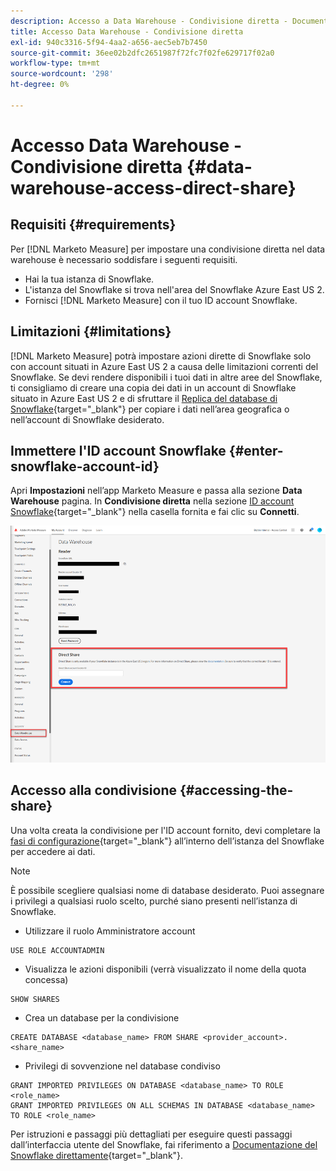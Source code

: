 ```yaml
---
description: Accesso a Data Warehouse - Condivisione diretta - Documentazione del prodotto
title: Accesso Data Warehouse - Condivisione diretta
exl-id: 940c3316-5f94-4aa2-a656-aec5eb7b7450
source-git-commit: 36ee02b2dfc2651987f72fc7f02fe629717f02a0
workflow-type: tm+mt
source-wordcount: '298'
ht-degree: 0%

---
```


# Accesso Data Warehouse - Condivisione diretta {#data-warehouse-access-direct-share}

## Requisiti {#requirements}

Per [!DNL Marketo Measure] per impostare una condivisione diretta nel data warehouse è necessario soddisfare i seguenti requisiti.

* Hai la tua istanza di Snowflake.
* L&#39;istanza del Snowflake si trova nell&#39;area del Snowflake Azure East US 2.
* Fornisci [!DNL Marketo Measure] con il tuo ID account Snowflake.

## Limitazioni {#limitations}

[!DNL Marketo Measure] potrà impostare azioni dirette di Snowflake solo con account situati in Azure East US 2 a causa delle limitazioni correnti del Snowflake. Se devi rendere disponibili i tuoi dati in altre aree del Snowflake, ti consigliamo di creare una copia dei dati in un account di Snowflake situato in Azure East US 2 e di sfruttare il [Replica del database di Snowflake](https://docs.snowflake.com/en/user-guide/database-replication-intro.html){target="_blank"} per copiare i dati nell’area geografica o nell’account di Snowflake desiderato.

## Immettere l&#39;ID account Snowflake {#enter-snowflake-account-id}

Apri **Impostazioni** nell’app Marketo Measure e passa alla sezione **Data Warehouse** pagina. In **Condivisione diretta** nella sezione [ID account Snowflake](https://docs.snowflake.com/en/user-guide/admin-account-identifier.html){target="_blank"} nella casella fornita e fai clic su **Connetti**.

![](assets/data-warehouse-access-direct-share-1.png)

## Accesso alla condivisione {#accessing-the-share}

Una volta creata la condivisione per l&#39;ID account fornito, devi completare la [fasi di configurazione](https://docs.snowflake.com/en/user-guide/data-share-consumers.html){target="_blank"} all’interno dell’istanza del Snowflake per accedere ai dati.

>[!NOTE]
>
>È possibile scegliere qualsiasi nome di database desiderato. Puoi assegnare i privilegi a qualsiasi ruolo scelto, purché siano presenti nell’istanza di Snowflake.

* Utilizzare il ruolo Amministratore account

```
USE ROLE ACCOUNTADMIN
```

* Visualizza le azioni disponibili (verrà visualizzato il nome della quota concessa)

```
SHOW SHARES
```

* Crea un database per la condivisione

```
CREATE DATABASE <database_name> FROM SHARE <provider_account>.<share_name>
```

* Privilegi di sovvenzione nel database condiviso

```
GRANT IMPORTED PRIVILEGES ON DATABASE <database_name> TO ROLE <role_name>
GRANT IMPORTED PRIVILEGES ON ALL SCHEMAS IN DATABASE <database_name> TO ROLE <role_name>
```

Per istruzioni e passaggi più dettagliati per eseguire questi passaggi dall’interfaccia utente del Snowflake, fai riferimento a [Documentazione del Snowflake direttamente](https://docs.snowflake.com/en/user-guide/data-share-consumers.html){target="_blank"}.

